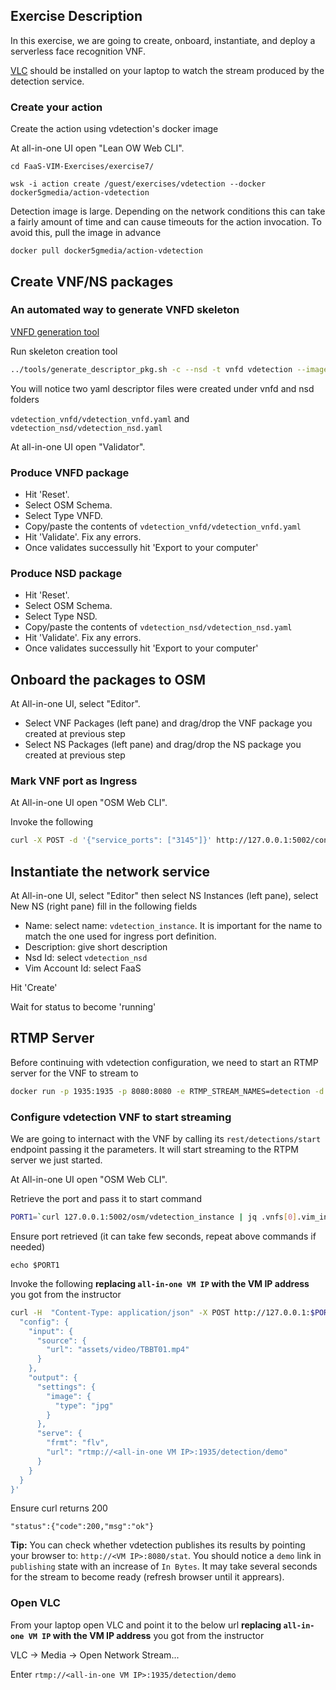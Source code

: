 ## Exercise Description

In this exercise, we are going to create, onboard, instantiate, and deploy a serverless face recognition VNF. 

[VLC](https://www.videolan.org/vlc/) should be installed on your laptop to watch the stream produced by the detection service.

### Create your action

Create the action using vdetection's docker image

At all-in-one UI open "Lean OW Web CLI".

```
cd FaaS-VIM-Exercises/exercise7/
```

```
wsk -i action create /guest/exercises/vdetection --docker docker5gmedia/action-vdetection
```

Detection image is large. Depending on the network conditions this can take a fairly amount of time and can cause timeouts for the action invocation. To avoid this, pull the image in advance

```
docker pull docker5gmedia/action-vdetection
```


## Create VNF/NS packages


### An automated way to generate VNFD skeleton

[VNFD generation tool](https://osm.etsi.org/wikipub/index.php/Creating_your_own_VNF_package)


Run skeleton creation tool


```bash
../tools/generate_descriptor_pkg.sh -c --nsd -t vnfd vdetection --image /guest/exercises/vdetection
```

You will notice two yaml descriptor files were created under vnfd and nsd folders

`vdetection_vnfd/vdetection_vnfd.yaml` and `vdetection_nsd/vdetection_nsd.yaml`

At all-in-one UI open "Validator".


### Produce VNFD package

* Hit 'Reset'.
* Select OSM Schema.
* Select Type VNFD.
* Copy/paste the contents of `vdetection_vnfd/vdetection_vnfd.yaml`
* Hit 'Validate'. Fix any errors.
* Once validates successully hit 'Export to your computer'


### Produce NSD package

* Hit 'Reset'.
* Select OSM Schema.
* Select Type NSD.
* Copy/paste the contents of `vdetection_nsd/vdetection_nsd.yaml`
* Hit 'Validate'. Fix any errors.
* Once validates successully hit 'Export to your computer'


## Onboard the packages to OSM

At All-in-one UI, select "Editor".

* Select VNF Packages (left pane) and drag/drop the VNF package you created at previous step
* Select NS  Packages (left pane) and drag/drop the NS package you created at previous step



### Mark VNF port as Ingress

At All-in-one UI open "OSM Web CLI".


Invoke the following

```bash
curl -X POST -d '{"service_ports": ["3145"]}' http://127.0.0.1:5002/conf/vdetection_instance/vdetection_vnfd/1
```


## Instantiate the network service

At All-in-one UI, select "Editor" then select NS Instances (left pane), select New NS (right pane) fill in the following fields

* Name:           select name: `vdetection_instance`. It is important for the name to match the one used for ingress port definition.
* Description:    give short description
* Nsd Id:         select `vdetection_nsd`
* Vim Account Id: select FaaS

Hit 'Create'

Wait for status to become 'running'


## RTMP Server

Before continuing with vdetection configuration, we need to start an RTMP server for the VNF to stream to

```bash
docker run -p 1935:1935 -p 8080:8080 -e RTMP_STREAM_NAMES=detection -d jasonrivers/nginx-rtmp
```



### Configure vdetection VNF to start streaming

We are going to internact with the VNF by calling its `rest/detections/start` endpoint passing it the parameters. It will start streaming to the RTPM server we just started.

At All-in-one UI open "OSM Web CLI".

Retrieve the port and pass it to start command

```bash
PORT1=`curl 127.0.0.1:5002/osm/vdetection_instance | jq .vnfs[0].vim_info.service.service_ports.\"3145\"`
```

Ensure port retrieved (it can take few seconds, repeat above commands if needed)

```
echo $PORT1
```

Invoke the following **replacing `all-in-one VM IP` with the VM IP address** you got from the instructor

```bash
curl -H  "Content-Type: application/json" -X POST http://127.0.0.1:$PORT1/rest/detections/start -d '{
  "config": {
    "input": {
      "source": {
        "url": "assets/video/TBBT01.mp4"
      }
    },
    "output": {
      "settings": {
        "image": {
          "type": "jpg"
        }
      },
      "serve": {
        "frmt": "flv",
        "url": "rtmp://<all-in-one VM IP>:1935/detection/demo"
      }
    }
  }
}'
```

Ensure curl returns 200
```
"status":{"code":200,"msg":"ok"}
```

**Tip:** You can check whether vdetection publishes its results by pointing your browser to: `http://<VM IP>:8080/stat`. 
You should notice a `demo` link in `publishing` state with an increase of `In Bytes`. It may take several seconds for the stream to become ready (refresh browser until it apprears).

### Open VLC

From your laptop open VLC and point it to the below url **replacing `all-in-one VM IP` with the VM IP address** you got from the instructor

VLC -> Media -> Open Network Stream...

Enter `rtmp://<all-in-one VM IP>:1935/detection/demo`

